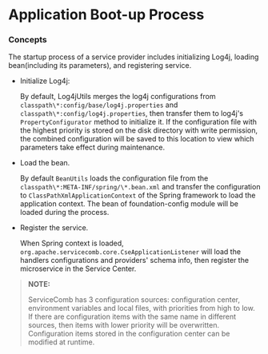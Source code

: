 # Application Boot-up Process

### Concepts

The startup process of a service provider includes initializing Log4j, loading bean(including its parameters), and registering service.

* Initialize Log4j:

   By default, Log4jUtils merges the log4j configurations from `classpath\*:config/base/log4j.properties` and `classpath\*:config/log4j.properties`, then transfer them to log4j's `PropertyConfigurator` method to initialize it. If the configuration file with the highest priority is stored on the disk directory with write permission, the combined configuration will be saved to this location to view which parameters take effect during maintenance.

* Load the bean.

   By default `BeanUtils`  loads the configuration file from the `classpath\*:META-INF/spring/\*.bean.xml` and transfer the configuration to `ClassPathXmlApplicationContext` of the Spring framework to load the application context. The bean of foundation-config module will be loaded during the process.

* Register the service.

     When Spring context is loaded, `org.apache.servicecomb.core.CseApplicationListener` will load the handlers configurations and providers' schema info, then register the microservice in the Service Center.

> **NOTE:**
>
> ServiceComb has 3 configuration sources: configuration center, environment variables and local files, with priorities from high to low. If there are configuration items with the same name in different sources, then items with lower priority will be overwritten. Configuration items stored in the configuration center can be modified at runtime.
